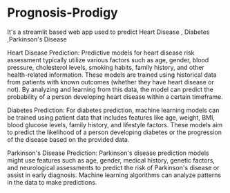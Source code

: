 # Prognosis-Prodigy
It's a streamlit based web app used to predict Heart Disease , Diabetes ,Parkinson's Disease



Heart Disease Prediction: Predictive models for heart disease risk assessment typically utilize various factors such as age, gender, blood pressure, cholesterol levels, smoking habits, family history, and other health-related information. These models are trained using historical data from patients with known outcomes (whether they have heart disease or not). By analyzing and learning from this data, the model can predict the probability of a person developing heart disease within a certain timeframe.

Diabetes Prediction: For diabetes prediction, machine learning models can be trained using patient data that includes features like age, weight, BMI, blood glucose levels, family history, and lifestyle factors. These models aim to predict the likelihood of a person developing diabetes or the progression of the disease based on the provided data.

Parkinson's Disease Prediction: Parkinson's disease prediction models might use features such as age, gender, medical history, genetic factors, and neurological assessments to predict the risk of Parkinson's disease or assist in early diagnosis. Machine learning algorithms can analyze patterns in the data to make predictions.
